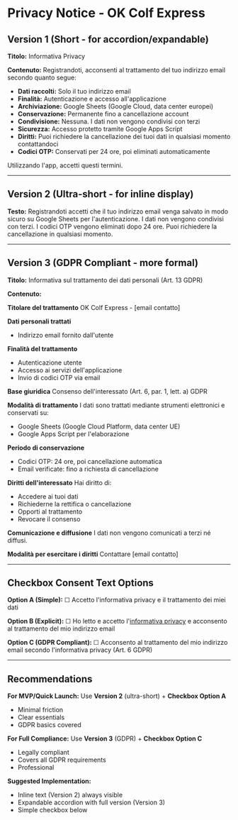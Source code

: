 # Privacy Notice - OK Colf Express

## Version 1 (Short - for accordion/expandable)

**Titolo:** Informativa Privacy

**Contenuto:**
Registrandoti, acconsenti al trattamento del tuo indirizzo email secondo quanto segue:

- **Dati raccolti:** Solo il tuo indirizzo email
- **Finalità:** Autenticazione e accesso all'applicazione
- **Archiviazione:** Google Sheets (Google Cloud, data center europei)
- **Conservazione:** Permanente fino a cancellazione account
- **Condivisione:** Nessuna. I dati non vengono condivisi con terzi
- **Sicurezza:** Accesso protetto tramite Google Apps Script
- **Diritti:** Puoi richiedere la cancellazione dei tuoi dati in qualsiasi momento contattandoci
- **Codici OTP:** Conservati per 24 ore, poi eliminati automaticamente

Utilizzando l'app, accetti questi termini.

---

## Version 2 (Ultra-short - for inline display)

**Testo:**
Registrandoti accetti che il tuo indirizzo email venga salvato in modo sicuro su Google Sheets per l'autenticazione. I dati non vengono condivisi con terzi. I codici OTP vengono eliminati dopo 24 ore. Puoi richiedere la cancellazione in qualsiasi momento.

---

## Version 3 (GDPR Compliant - more formal)

**Titolo:** Informativa sul trattamento dei dati personali (Art. 13 GDPR)

**Contenuto:**

**Titolare del trattamento**
OK Colf Express - [email contatto]

**Dati personali trattati**
- Indirizzo email fornito dall'utente

**Finalità del trattamento**
- Autenticazione utente
- Accesso ai servizi dell'applicazione
- Invio di codici OTP via email

**Base giuridica**
Consenso dell'interessato (Art. 6, par. 1, lett. a) GDPR

**Modalità di trattamento**
I dati sono trattati mediante strumenti elettronici e conservati su:
- Google Sheets (Google Cloud Platform, data center UE)
- Google Apps Script per l'elaborazione

**Periodo di conservazione**
- Codici OTP: 24 ore, poi cancellazione automatica
- Email verificate: fino a richiesta di cancellazione

**Diritti dell'interessato**
Hai diritto di:
- Accedere ai tuoi dati
- Richiederne la rettifica o cancellazione
- Opporti al trattamento
- Revocare il consenso

**Comunicazione e diffusione**
I dati non vengono comunicati a terzi né diffusi.

**Modalità per esercitare i diritti**
Contattare [email contatto]

---

## Checkbox Consent Text Options

**Option A (Simple):**
☐ Accetto l'informativa privacy e il trattamento dei miei dati

**Option B (Explicit):**
☐ Ho letto e accetto l'[informativa privacy](#) e acconsento al trattamento del mio indirizzo email

**Option C (GDPR Compliant):**
☐ Acconsento al trattamento del mio indirizzo email secondo l'informativa privacy (Art. 6 GDPR)

---

## Recommendations

**For MVP/Quick Launch:** Use **Version 2** (ultra-short) + **Checkbox Option A**
- Minimal friction
- Clear essentials
- GDPR basics covered

**For Full Compliance:** Use **Version 3** (GDPR) + **Checkbox Option C**
- Legally compliant
- Covers all GDPR requirements
- Professional

**Suggested Implementation:**
- Inline text (Version 2) always visible
- Expandable accordion with full version (Version 3)
- Simple checkbox below